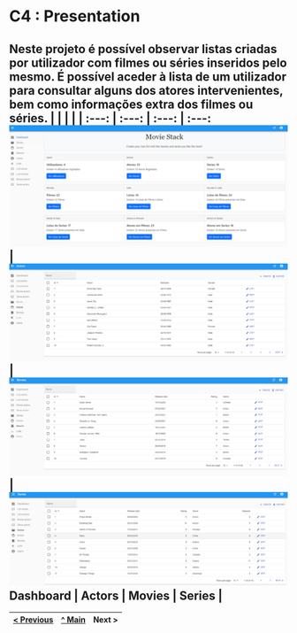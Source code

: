 # C4 : Presentation

  Neste projeto é possível observar listas criadas por utilizador com filmes ou séries inseridos pelo mesmo. 
É possível aceder à lista de um utilizador para consultar alguns dos atores intervenientes, bem como informações extra dos filmes ou séries.
| | | | |
:---: | :---: | :---: | :---:
![img01](/docs/img/dashboard.png) | ![img02](/docs/img/actorslobby.PNG) | ![img03](/docs/img/movieslobby.png) | ![img04](/docs/img/Serieslobby.png)
Dashboard | Actors | Movies | Series | 
---  
[< Previous](c3.md) | [^ Main](https://github.com/movie-stack/report-main/tree/main/docs) | Next >
:--- | :---: | ---: 
